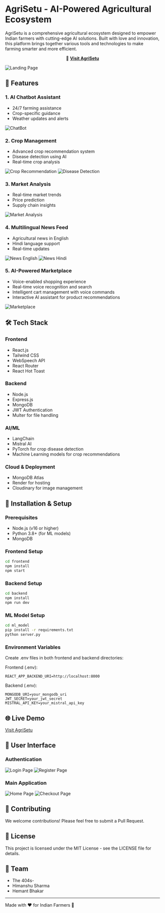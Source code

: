 # AgriSetu - AI-Powered Agricultural Ecosystem

AgriSetu is a comprehensive agricultural ecosystem designed to empower Indian farmers with cutting-edge AI solutions. Built with love and innovation, this platform brings together various tools and technologies to make farming smarter and more efficient.

<p align="center">
  🔗 <a href="https://routewiz.onrender.com" target="_blank"><strong>Visit AgriSetu</strong></a>
</p>

![Landing Page](frontend/src/images/LandingPage.png)

## 🌟 Features


### 1. AI Chatbot Assistant
- 24/7 farming assistance
- Crop-specific guidance
- Weather updates and alerts

![ChatBot](frontend/src/images/ChatBot.png)

### 2. Crop Management
- Advanced crop recommendation system
- Disease detection using AI
- Real-time crop analysis

![Crop Recommendation](frontend/src/images/CropRecommendation.png)
![Disease Detection](frontend/src/images/DiseaseDetection.png)

### 3. Market Analysis
- Real-time market trends
- Price prediction
- Supply chain insights

![Market Analysis](frontend/src/images/MarketAnalysis.png)

### 4. Multilingual News Feed
- Agricultural news in English
- Hindi language support
- Real-time updates

![News English](frontend/src/images/NewsEnglish.png)
![News Hindi](frontend/src/images/NewsHindi.png)

### 5. AI-Powered Marketplace
- Voice-enabled shopping experience
- Real-time voice recognition and search
- Intelligent cart management with voice commands
- Interactive AI assistant for product recommendations

![Marketplace](frontend/src/images/MarketPlace.png)

## 🛠️ Tech Stack

### Frontend
- React.js
- Tailwind CSS
- WebSpeech API
- React Router
- React Hot Toast

### Backend
- Node.js
- Express.js
- MongoDB
- JWT Authentication
- Multer for file handling

### AI/ML
- LangChain
- Mistral AI
- PyTorch for crop disease detection
- Machine Learning models for crop recommendations

### Cloud & Deployment
- MongoDB Atlas
- Render for hosting
- Cloudinary for image management

## 🚀 Installation & Setup

### Prerequisites
- Node.js (v16 or higher)
- Python 3.8+ (for ML models)
- MongoDB

### Frontend Setup
```bash
cd frontend
npm install
npm start
```

### Backend Setup
```bash
cd backend
npm install
npm run dev
```

### ML Model Setup
```bash
cd ml_model
pip install -r requirements.txt
python server.py
```

### Environment Variables
Create .env files in both frontend and backend directories:

Frontend (.env):
```
REACT_APP_BACKEND_URI=http://localhost:8000
```

Backend (.env):
```
MONGODB_URI=your_mongodb_uri
JWT_SECRET=your_jwt_secret
MISTRAL_API_KEY=your_mistral_api_key
```

## 🌐 Live Demo
[Visit AgriSetu](https://agrisetu-1.onrender.com)

## 📱 User Interface

### Authentication
![Login Page](frontend/src/images/LoginPage.png)
![Register Page](frontend/src/images/RegisterPage.png)

### Main Application
![Home Page](frontend/src/images/HomePage.png)
![Checkout Page](frontend/src/images/CheckoutPage.png)

## 🤝 Contributing
We welcome contributions! Please feel free to submit a Pull Request.

## 📝 License
This project is licensed under the MIT License - see the LICENSE file for details.

## 👥 Team
- The 404s- 
- Himanshu Sharma
- Hemant Bhakar

---
Made with ❤️ for Indian Farmers 🌾

